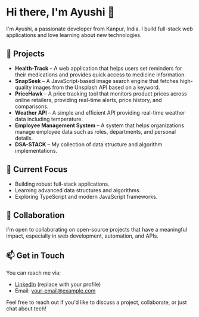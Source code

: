 # Hi there, I'm Ayushi 👋

I'm Ayushi, a passionate developer from Kanpur, India. I build full-stack web applications and love learning about new technologies.

## 🚀 Projects

- **Health-Track** – A web application that helps users set reminders for their medications and provides quick access to medicine information.
- **SnapSeek** – A JavaScript-based image search engine that fetches high-quality images from the Unsplash API based on a keyword.
- **PriceHawk** – A price tracking tool that monitors product prices across online retailers, providing real-time alerts, price history, and comparisons.
- **Weather API** – A simple and efficient API providing real-time weather data including temperature.
- **Employee Management System** – A system that helps organizations manage employee data such as roles, departments, and personal details.
- **DSA-STACK** – My collection of data structure and algorithm implementations.

## 🎯 Current Focus

- Building robust full-stack applications.
- Learning advanced data structures and algorithms.
- Exploring TypeScript and modern JavaScript frameworks.

## 🤝 Collaboration

I'm open to collaborating on open-source projects that have a meaningful impact, especially in web development, automation, and APIs.

## 📫 Get in Touch

You can reach me via:
- [LinkedIn](https://www.linkedin.com/) (replace with your profile)
- Email: [your-email@example.com](mailto:your-email@example.com)

Feel free to reach out if you'd like to discuss a project, collaborate, or just chat about tech!
